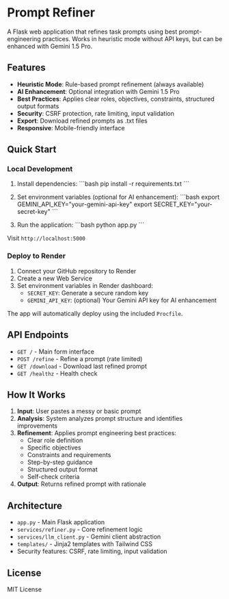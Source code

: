 # Prompt Refiner

A Flask web application that refines task prompts using best prompt-engineering practices. Works in heuristic mode without API keys, but can be enhanced with Gemini 1.5 Pro.

## Features

- **Heuristic Mode**: Rule-based prompt refinement (always available)
- **AI Enhancement**: Optional integration with Gemini 1.5 Pro
- **Best Practices**: Applies clear roles, objectives, constraints, structured output formats
- **Security**: CSRF protection, rate limiting, input validation
- **Export**: Download refined prompts as .txt files
- **Responsive**: Mobile-friendly interface

## Quick Start

### Local Development

1. Install dependencies:
\`\`\`bash
pip install -r requirements.txt
\`\`\`

2. Set environment variables (optional for AI enhancement):
\`\`\`bash
export GEMINI_API_KEY="your-gemini-api-key"
export SECRET_KEY="your-secret-key"
\`\`\`

3. Run the application:
\`\`\`bash
python app.py
\`\`\`

Visit `http://localhost:5000`

### Deploy to Render

1. Connect your GitHub repository to Render
2. Create a new Web Service
3. Set environment variables in Render dashboard:
   - `SECRET_KEY`: Generate a secure random key
   - `GEMINI_API_KEY`: (optional) Your Gemini API key for AI enhancement

The app will automatically deploy using the included `Procfile`.

## API Endpoints

- `GET /` - Main form interface
- `POST /refine` - Refine a prompt (rate limited)
- `GET /download` - Download last refined prompt
- `GET /healthz` - Health check

## How It Works

1. **Input**: User pastes a messy or basic prompt
2. **Analysis**: System analyzes prompt structure and identifies improvements
3. **Refinement**: Applies prompt engineering best practices:
   - Clear role definition
   - Specific objectives
   - Constraints and requirements
   - Step-by-step guidance
   - Structured output format
   - Self-check criteria
4. **Output**: Returns refined prompt with rationale

## Architecture

- `app.py` - Main Flask application
- `services/refiner.py` - Core refinement logic
- `services/llm_client.py` - Gemini client abstraction
- `templates/` - Jinja2 templates with Tailwind CSS
- Security features: CSRF, rate limiting, input validation

## License

MIT License

